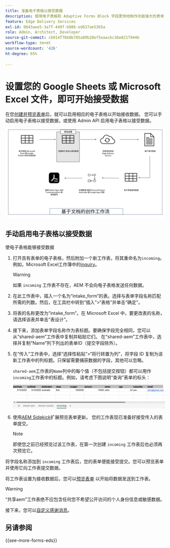```yaml
---
title: 准备电子表格以接受数据
description: 使用电子表格和 Adaptive Forms Block 字段更快地制作功能强大的表单！
feature: Edge Delivery Services
exl-id: 0643aee5-3a7f-449f-b086-ed637ae53b5a
role: Admin, Architect, Developer
source-git-commit: cb914f76b0b785a89b20ef5eaacbc36e8217944b
workflow-type: tm+mt
source-wordcount: '426'
ht-degree: 65%

---
```


# 设置您的 Google Sheets 或 Microsoft Excel 文件，即可开始接受数据


在您[创建并预览表单](/help/edge/docs/forms/create-forms.md)后，就可以启用相应的电子表格以开始接收数据。 您可以手动启用电子表格以接受数据，或使用 Admin API 启用电子表格以接受数据。

![基于文档的创作生态系统](/help/edge/assets/document-based-authoring-workflow-enable-sheet-to-accept-data.png)

<!-- 
>[!VIDEO](https://video.tv.adobe.com/v/3427489?quality=12&learn=on)

-->


## 手动启用电子表格以接受数据

使电子表格能够接受数据

1. 打开具有表单的电子表格，然后附加一个新工作表，将其重命名为`incoming`。 例如，Microsoft Excel工作簿中的[inquiry](/help/edge/assets/enquiry.xlsx)。

   >[!WARNING]
   >
   > 如果 `incoming` 工作表不存在，AEM 不会向电子表格发送任何数据。

1. 在此工作表中，插入一个名为“intake_form”的表。选择与表单字段名称匹配所需的列数。然后，在工具栏中转到“插入”>“表格”并单击“确定”。

1. 将表的名称更改为“intake_form”。在 Microsoft Excel 中，要更改表的名称，请选择该表并单击“表设计”。

1. 接下来，添加表单字段名称作为表标题。要确保字段完全相同，您可以从“shared-aem”工作表中复制并粘贴它们。  在“shared-aem”工作表中，选择并复制“Name”列下列出的表单ID（提交字段除外）。

1. 在“传入”工作表中，选择“选择性粘贴”>“将行转置为列”，将字段 ID 复制为该新工作表中的列标题。只保留需要捕获数据的字段，其他可以忽略。

   `shared-aem`工作表的`Name`列中的每个值（不包括提交按钮）都可以用作`incoming`工作表中的标题。例如，请考虑下图说明“查询”表单的标头：

   ![“contact-us”表单的字段](/help/edge/assets/contact-us-form-excel-sheet-fields.png)

1. 使用[AEM Sidekick](https://www.aem.live/developer/tutorial#preview-and-publish-your-content)扩展预览表单更新。 您的工作表现已准备好接受传入的表单提交。

   >[!NOTE]
   >
   >即使您之前已经预览过该工作表，在第一次创建 `incoming` 工作表后也必须再次预览它。


将字段名称添加到 `incoming` 工作表后，您的表单便能接受提交。您可以预览表单并使用它向工作表提交数据。

将工作表设置为接收数据后，您可以[预览表单](/help/edge/docs/forms/create-forms.md#preview-the-form-using-your-edge-delivery-service-eds-page) <!--or [use POST requests](#use-admin-apis-to-send-data-to-your-sheet)-->以开始将数据发送到工作表。

>[!WARNING]
>
>  “共享aem”工作表绝不应包含任何您不希望公开访问的个人身份信息或敏感数据。

<!--
### Use Admin APIs to enable a spreadsheet to accept data

You can also send a POST request to the form to enable it to accept data and configure headers for the `incoming` sheet. Upon receiving the POST request, the service analyzes the body of request and autonomously generates the essential headers and sheets needed for data ingestion.

To use Admin APIs to enable a spreadsheet to accept data: 


1. Open the workbook that you have created and change the name of the default sheet to `incoming`. 

    >[!WARNING] 
    >
    > If the `incoming` sheet doesn't exist, AEM won't send any data to this workbook.

1. Preview the sheet in the sidekick.

    >[!NOTE] 
    >
    >Even if you have previewed the sheet before, you must preview it again after creating the `incoming` sheet for the first time.

1. Send the POST request to generate the appropriate headers in the `incoming` sheet, and add the `shared-default` sheets to your spread sheet, if it does not exist already.

    To understand how to format the POST request for setting up your sheet, refer to the [Admin API documentation](https://www.aem.live/docs/admin.html#tag/authentication/operation/profile). You can look at the example provided below: 

    **Request** 
    
    ```JSON

    POST 'https://admin.aem.page/form/{owner}/{repo}/{branch}/contact-us.json' \
    --header 'Content-Type: application/json' \
    --data '{
        "data": {
            "Email": "john@wknd.com",
            "Name": "John",
            "Subject": "Regarding Product Inquiry",
            "Message": "I have some questions about your products.",
            "Phone": "123-456-7890",
            "Company": "Adobe Inc.",
            "Country": "United States",
            "PreferredContactMethod": "Email",
            "SubscribeToNewsletter": true
        }
    }'

    ```


    **Response**

    ```JSON

    HTTP/2 200 
    content-type: application/json
    x-invocation-id: 1b3bd30a-8cfb-4f85-a662-4b1f7cf367c5
    cache-control: no-store, private, must-revalidate
    accept-ranges: bytes
    date: Sat, 10 Feb 2024 09:26:48 GMT
    via: 1.1 varnish
    x-served-by: cache-del21736-DEL
    x-cache: MISS
    x-cache-hits: 0
    x-timer: S1707557205.094883,VS0,VE3799
    strict-transport-security: max-age=31557600
    content-length: 138

    {"rowCount":2,"columns":["Email","Name","Subject","Message","Phone","Company","Country",      "PreferredContactMethod","SubscribeToNewsletter"]}%

    ```

    You can use tools like curl or Postman to execute this POST request, as demonstrated below:

    ```JSON

    curl -s -i -X POST 'https://admin.aem.page/form/wkndform/wefinance/main/contact-us.json' \
        --header 'Content-Type: application/json' \
        --data '{
            "data": {
                "Email": "john@wknd.com",
                "Name": "John",
                "Subject": "Regarding Product Inquiry",
                "Message": "I have some questions about your products.",
                "Phone": "123-456-7890",
                "Company": "Wknd Inc.",
                "Country": "United States",
                "PreferredContactMethod": "Email",
                "SubscribeToNewsletter": true
        }
    }'

    ```

    The above mentioned POST request provides sample data, including both form fields and their respective sample values. This data is used by the Admin service to set up the form.

    Your form is now enabled to accept data. You also observe the following changes in your spreadsheet: 

## Automatic changes to sheet once it is enabled to accept data. 

Once the sheet is set to recieve data, you observe the following changes in your spreadsheet: 

A sheet named "Slack" is added to your Excel Workbook or Google Sheet. In this sheet, you can configure automatic notifications for a designated Slack channel whenever new data is ingested into your spreadsheet. At present, AEM supports notifications exclusively to the AEM Engineering Slack organization and the Adobe Enterprise Support organization.

1. To set up Slack notifications enter the "teamId" of the Slack workspace and the "channel name" or "ID". You can also ask the slack-bot (with the debug command) for the "teamId" and the "channel ID". Using the "channel ID" instead of the "channel name" is preferable, as it survives channel renames.

    >[!NOTE] 
    >
    > Older forms didn't have the "teamId" column. The "teamId" was included in the channel column, separated by a "#" or "/".

1. Enter any title that you want and under fields enter the names of the fields you want to see in the Slack notification. Each heading should be separated by a comma (For example name, email).

    >[!WARNING] 
    >
    >  Never should the "shared-default" sheets contain any personally identifiable information or sensitive data that you are not comfortable with being publicly accessible.



<!--
## Send data to your sheet {#send-data-to-your-sheet}

After the sheet is set to receive data, you can [preview the form using Adaptive Forms Block](/help/edge/docs/forms/create-forms.md#preview-the-form-using-your-edge-delivery-service-eds-page) or [use Admin APIs](#use-admin-apis-to-send-data-to-your-sheet) to start sending data to the sheet.

### Use Admin APIs to send data to your sheet

You can send POST requests directly to your form using aem.page, aem.live, or your production domain, to send data. 


```JSON

POST https://branch–repo–owner.aem.(page|live)/email-form
POST https://my-domain.com/email-form

```

>[!NOTE] 
>
> The URL should not have the .json extension. You must publish the sheet for POST operations to function on `.live` or on the production domain.

#### Formatting the form data

There are a few different ways that you can format the form data in the POST body. You can use: 

* array of `name:value` pairs: 
    
    ```JSON
    
    {
      "data": [
        { "name": "name", "value": "Clark Kent" },
        { "name": "email", "value": "superman@example.com" },
        { "name": "subject", "value": "Regarding Product Inquiry" },
        { "name": "message", "value": "I have some questions about your products." },
        { "name": "phone", "value": "123-456-7890" },
        { "name": "company", "value": "Example Inc." },
        { "name": "country", "value": "United States" },
        { "name": "preferred_contact_method", "value": "Email" },
        { "name": "newsletter_subscribe", "value": true }
      ]
    }

    ```

    For example

    ```JSON

    curl -s -i -X POST 'https://main--wefinance--wkndform.aem.page/contact-us' \
        --header 'Content-Type: application/json' \
        --data '{
        "data": [
            { "name": "name", "value": "Clark Kent" },
            { "name": "email", "value": "superman@example.com" },
            { "name": "subject", "value": "Regarding Product Inquiry" },
            { "name": "message", "value": "I have some questions about your        products." },
            { "name": "phone", "value": "123-456-7890" },
            { "name": "company", "value": "Example Inc." },
            { "name": "country", "value": "United States" },
            { "name": "preferred_contact_method", "value": "Email" },
            { "name": "newsletter_subscribe", "value": true }
        ]
    }'

    ```



* an object with `key:value` pairs:

    ```JSON

        {
          "data": {
            "name": "Jessica Jones",
            "email": "jj@example.com",
            "subject": "Regarding Product Inquiry",
            "message": "I have some questions about your products.",
            "phone": "123-456-7890",
            "company": "Example Inc.",
            "country": "United States",
            "preferred_contact_method": "Email",
            "newsletter_subscribe": true
          }
        }

    ```

    For example,

    ```JSON

    curl -s -i -X POST 'https://admin.aem.page/form/wkndform/wefinance/main/contact-us.json' \
    --header 'Content-Type: application/json' \
    --data '{
        "data": {
            "Email": "khushwant@wknd.com",
            "Name": "khushwant",
            "Subject": "Regarding Product Inquiry",
            "Message": "I have some questions about your products.",
            "Phone": "123-456-7890",
            "Company": "Adobe Inc.",
            "Country": "United States",
            "PreferredContactMethod": "Email",
            "SubscribeToNewsletter": true
        }
    }'

    ```

* URL encoded (`x-www-form-urlencoded`) body (with `content-type` header set to `application/x-www-form-urlencoded`)

    ```Shell

    'Email=kent%40wknd.com&Name=clark&Subject=Regarding+Product+Inquiry&Message=I   +have+some+questions+about+your+products.&Phone=123-456-7890&Company=Adobe+Inc.&   Country=United+States&PreferredContactMethod=Email&SubscribeToNewsletter=true'

    ```

    For example, if your project's repository is named "wefinance", it's located under the account owner "wkndform", and you're using the "main" branch.,

    ```Shell

    curl -s -i -X POST \
      -d 'Email=kent%40wknd.com&Name=clark&Subject=Regarding+Product+Inquiry&   Message=I+have+some+questions+about+your+products.&Phone=123-456-7890& Company=Adobe+Inc.&Country=United+States&PreferredContactMethod=Email&   SubscribeToNewsletter=true' \
      https://main--wefinance--wkndform.aem.live/contact-us

    ```
-->

接下来，您可以[自定义感谢消息](/help/edge/docs/forms/thank-you-page-form.md)。

## 另请参阅

{{see-more-forms-eds}}
